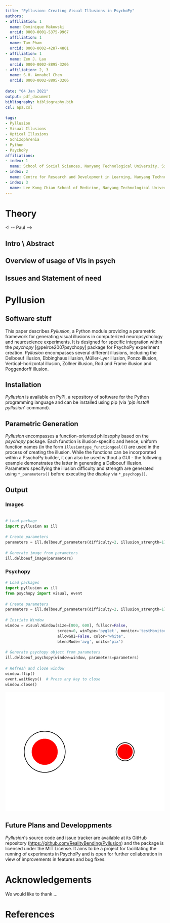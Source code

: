 ```yaml
---
title: "Pyllusion: Creating Visual Illusions in PsychoPy"
authors:
- affiliation: 1
  name: Dominique Makowski
  orcid: 0000-0001-5375-9967
- affiliation: 1
  name: Tam Pham
  orcid: 0000-0002-4287-4801
- affiliation: 1
  name: Zen J. Lau
  orcid: 0000-0002-8895-3206
- affiliation: 2, 3
  name: S.H. Annabel Chen
  orcid: 0000-0002-8895-3206

date: "04 Jan 2021"
output: pdf_document
bibliography: bibliography.bib
csl: apa.csl

tags:
- Pyllusion
- Visual Illusions
- Optical Illusions
- Schizophrenia
- Python
- PsychoPy
affiliations:
- index: 1
  name: School of Social Sciences, Nanyang Technological University, Singapore
- index: 2
  name: Centre for Research and Development in Learning, Nanyang Technological University, Singapore
- index: 3
  name: Lee Kong Chian School of Medicine, Nanyang Technological University, Singapore
---
```






# Theory

<! -- Paul -->

## Intro \ Abstract

## Overview of usage of VIs in psych 

<!-- Can mention use of VIs in schizophrenics etc -->

## Issues and Statement of need

<!-- No parametric generation of VIs -->




# Pyllusion

## Software stuff

<!-- where to find documentation, CI, link of repo etc. -->
This paper describes *Pyllusion*, a Python module providing a parametric framework for generating visual illusions in computerized neuropsychology and neuroscience experiments. It is designed for specific integration within the *psychopy* [@peirce2007psychopy] package for PsychoPy experiment creation.
*Pyllusion* encompasses several different illusions, including the Delboeuf illusion, Ebbinghaus illusion, Müller-Lyer illusion, Ponzo illusion, Vertical–horizontal illusion, Zöllner illusion, Rod and Frame illusion and Poggendorff illusion.


## Installation

*Pyllusion* is available on PyPI, a repository of software for the Python programming language and can be installed using pip (via '*pip install pyllusion*' command). 


## Parametric Generation


*Pyllusion* encompasses a function-oriented philosophy based on the *psychopy* package. Each function is illusion-specific and hence, uniform function names (in the form `illusiontype_functiongoal()`) are used in the process of creating the illusion.
While the functions can be incorporated within a PsychoPy builder, it can also be used without a GUI - the following example demonstrates the latter in generating a Delboeuf illusion.
Parameters specifying the illusion difficulty and strength are generated using `*_parameters()` before executing the display via `*_psychopy()`. 


<!-- Dom: conceptual idea of pyllusion i.e. to separate idea of illusions as images themselves from their parametric representation --> 
<!-- example, delboeuf parameters, show output of dictionary parameters. pass dict values into another function to generate either image or psychopy object -->


## Output

<!-- pass parameters into an output generator (as images or psychopy objects, psychopy being the most common experimentation software in psychology) -->
<!-- two engines available in pyllusion as of now -->


### Images 

```python

# Load package
import pyllusion as ill

# Create parameters
parameters = ill.delboeuf_parameters(difficulty=2, illusion_strength=1)

# Generate image from parameters
ill.delboeuf_image(parameters)
```


### Psychopy


```python
# Load packages
import pyllusion as ill
from psychopy import visual, event
  
# Create parameters  
parameters = ill.delboeuf_parameters(difficulty=2, illusion_strength=1)
    
# Initiate Window
window = visual.Window(size=[800, 600], fullscr=False,
                       screen=0, winType='pyglet', monitor='testMonitor',
                       allowGUI=False, color="white",
                       blendMode='avg', units='pix')

# Generate psychopy object from parameters
ill.delboeuf_psychopy(window=window, parameters=parameters)
    
# Refresh and close window    
window.flip()
event.waitKeys()  # Press any key to close
window.close()
```

![Delboeuf Illusion generated by Pyllusion using `difficulty=2` and `illusion_strength=1` in `delboeuf_parameters()`](figures/example_delboeuf.PNG)


## Future Plans and Developpments

*Pyllusion*'s source code and issue tracker are available at its GitHub repository (https://github.com/RealityBending/Pyllusion) and the package is licensed under the MIT License.
It aims to be a project for facilitating the running of experiments in PsychoPy and is open for further collaboration in view of improvements in features and bug fixes.
<!--talk more about open science. plan to add more illusions and support to more output engines eg., neuropsydia, opensesame -->




# Acknowledgements

We would like to thank ...

# References





